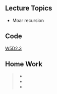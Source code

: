 ## Lecture Topics
- Moar recursion

## Code
[W5D2.3](https://github.com/mcpccampo/W5D23)


## Home Work 
> -
> -
> -
